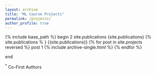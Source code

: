 ```yaml
---
layout: archive
title: "ML Course Projects"
permalink: /projects/
author_profile: true
---
```


{% include base_path %}
begin 2
site.publications
{site.publications}
{% site.publications % }
{{site.publications}}
{% for post in site.projects reversed %}
   post 1
  {% include archive-single.html %}
{% endfor %}

end

<sup>*</sup> Co-First Authors
